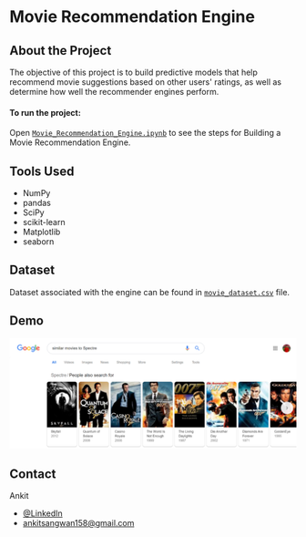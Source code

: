 # Movie Recommendation Engine

## About the Project
The objective of this project is to build predictive models that help recommend movie suggestions based on other users' ratings, as well as determine how well the recommender engines perform.

#### To run the project:
Open [`Movie_Recommendation_Engine.ipynb`](https://github.com/sangwan158/Movie-Recommendation-Engine/blob/main/Movie_Recommendation_Engine.ipynb) to see the steps for Building a Movie Recommendation Engine.

## Tools Used
- NumPy 
- pandas
- SciPy
- scikit-learn
- Matplotlib
- seaborn

## Dataset
Dataset associated with the engine can be found in [`movie_dataset.csv`](https://github.com/sangwan158/Movie-Recommendation-Engine/blob/main/movie_dataset.csv) file.

## Demo
<p align="center">
 <img src="google_search_result.png">
</p>

## Contact
Ankit
- [@LinkedIn](https://www.linkedin.com/in/ankitsangwan158/)
- ankitsangwan158@gmail.com
